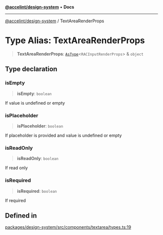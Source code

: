 [**@accelint/design-system**](../README.md) • **Docs**

***

[@accelint/design-system](../README.md) / TextAreaRenderProps

# Type Alias: TextAreaRenderProps

> **TextAreaRenderProps**: [`AsType`](AsType.md)\<`RACInputRenderProps`\> & `object`

## Type declaration

### isEmpty

> **isEmpty**: `boolean`

If value is undefined or empty

### isPlaceholder

> **isPlaceholder**: `boolean`

If placeholder is provided and value is undefined or empty

### isReadOnly

> **isReadOnly**: `boolean`

If read only

### isRequired

> **isRequired**: `boolean`

If required

## Defined in

[packages/design-system/src/components/textarea/types.ts:19](https://github.com/gohypergiant/standard-toolkit/blob/258694cea8ed8bbd956b3cf5da47c2c9debcf127/packages/design-system/src/components/textarea/types.ts#L19)
